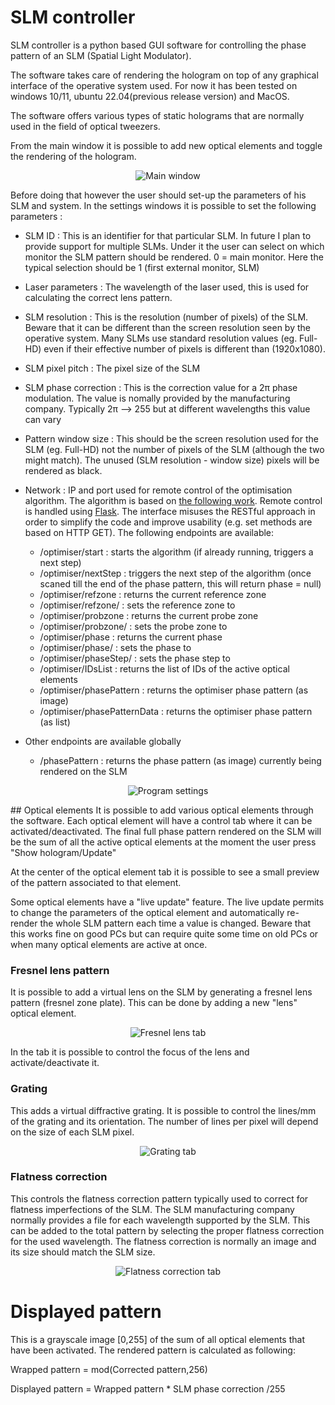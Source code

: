 SLM controller
=======


SLM controller is a python based GUI software for controlling the phase pattern of an SLM (Spatial Light Modulator).

The software takes care of rendering the hologram on top of any graphical interface of the operative system used. For now it has been tested on windows 10/11, ubuntu 22.04(previous release version) and MacOS.

The software offers various types of static holograms that are normally used in the field of optical tweezers.

From the main window it is possible to add new optical elements and toggle the rendering of the hologram.

<p align="center">
   <img src="Documentation/Img/main.png" alt="Main window"/>
</p>

Before doing that however the user should set-up the parameters of his SLM and system. 
In the settings windows it is possible to set the following parameters :
* SLM ID : This is an identifier for that particular SLM. In future I plan to provide support for multiple SLMs. Under it the user can select on which monitor the SLM pattern should be rendered. 0 = main monitor. Here the typical selection should be 1 (first external monitor, SLM)
* Laser parameters : The wavelength of the laser used, this is used for calculating the correct lens pattern.
* SLM resolution : This is the resolution (number of pixels) of the SLM. Beware that it can be different than the screen resolution seen by the operative system. Many SLMs use standard resolution values (eg. Full-HD) even if their effective number of pixels is different than (1920x1080).
* SLM pixel pitch : The pixel size of the SLM
* SLM phase correction : This is the correction value for a 2π phase modulation. The value is nomally provided by the manufacturing company. Typically 2π --> 255 but at different wavelengths this value can vary
* Pattern window size : This should be the screen resolution used for the SLM (eg. Full-HD) not the number of pixels of the SLM (although the two might match). The unused (SLM resolution - window size) pixels will be rendered as black.
* Network : IP and port used for remote control of the optimisation algorithm. The algorithm is based on [the following work](https://www.nature.com/articles/nphoton.2010.85). Remote control is handled using [Flask](https://flask.palletsprojects.com). The interface misuses the RESTful approach in order to simplify the code and improve usability (e.g. set methods are based on HTTP GET). The following endpoints are available:
    - /optimiser/start : starts the algorithm (if already running, triggers a next step)
    - /optimiser/nextStep : triggers the next step of the algorithm (once scaned till the end of the phase pattern, this will return phase = null)
    - /optimiser/refzone : returns the current reference zone
    - /optimiser/refzone/<refzone> : sets the reference zone to <refzone>
    - /optimiser/probzone : returns the current probe zone
    - /optimiser/probzone/<probzone> : sets the probe zone to <probzone>
    - /optimiser/phase : returns the current phase
    - /optimiser/phase/<phase> : sets the phase to <phase>
    - /optimiser/phaseStep/<phaseStep> : sets the phase step to <phaseStep>
    - /optimiser/IDsList : returns the list of IDs of the active optical elements
    - /optimiser/phasePattern : returns the optimiser phase pattern (as image)
    - /optimiser/phasePatternData : returns the optimiser phase pattern (as list)

* Other endpoints are available globally
    - /phasePattern : returns the phase pattern (as image) currently being rendered on the SLM


<p align="center">
   <img src="Documentation/Img/settings.png" alt="Program settings"/>
</p>
## Optical elements
It is possible to add various optical elements through the software. Each optical element will have a control tab where it can be activated/deactivated. The final full phase pattern rendered on the SLM will be the sum of all the active optical elements at the moment the user press "Show hologram/Update"

At the center of the optical element tab it is possible to see a small preview of the pattern associated to that element.

Some optical elements have a "live update" feature. The live update permits to change the parameters of the optical element and automatically re-render the whole SLM pattern each time a value is changed. Beware that this works fine on good PCs but can require quite some time on old PCs or when many optical elements are active at once.

### Fresnel lens pattern
It is possible to add a virtual lens on the SLM by generating a fresnel lens pattern (fresnel zone plate). This can be done by adding a new "lens" optical element.

<p align="center">
   <img src="Documentation/Img/lens.png" alt="Fresnel lens tab"/>
</p>

In the tab it is possible to control the focus of the lens and activate/deactivate it.

### Grating
This adds a virtual diffractive grating. It is possible to control the lines/mm of the grating and its orientation. The number of lines per pixel will depend on the size of each SLM pixel.
<p align="center">
   <img src="Documentation/Img/grating.png" alt="Grating tab"/>
</p>

### Flatness correction
This controls the flatness correction pattern typically used to correct for flatness imperfections of the SLM. The SLM manufacturing company normally provides a file for each wavelength supported by the SLM. This can be added to the total pattern by selecting the proper flatness correction for the used wavelength.
The flatness correction is normally an image and its size should match the SLM size.
<p align="center">
   <img src="Documentation/Img/flatness_correction.png" alt="Flatness correction tab"/>
</p>


# Displayed pattern
This is a grayscale image [0,255] of the sum of all optical elements that have been activated. The rendered pattern is calculated as following:

Wrapped pattern = mod(Corrected pattern,256)

Displayed pattern = Wrapped pattern * SLM phase correction /255
